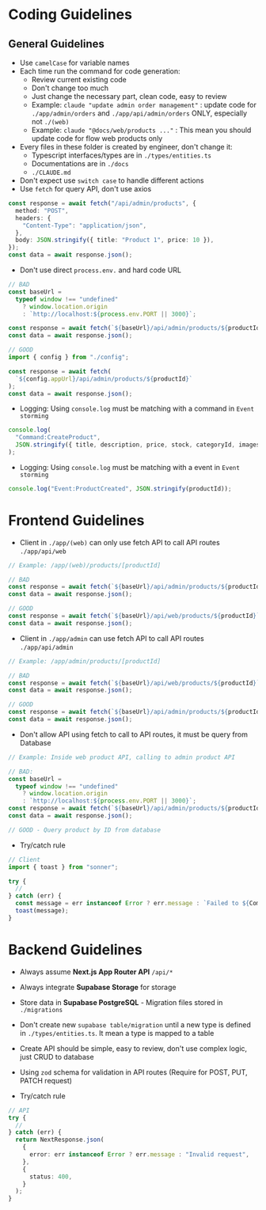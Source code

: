 # Coding Guidelines

## General Guidelines

- Use `camelCase` for variable names
- Each time run the command for code generation:
  - Review current existing code
  - Don't change too much
  - Just change the necessary part, clean code, easy to review
  - Example: `claude "update admin order management"` : update code for `./app/admin/orders` and `./app/api/admin/orders` ONLY, especially not `./(web)`
  - Example: `claude "@docs/web/products ..."` : This mean you should update code for flow web products only
- Every files in these folder is created by engineer, don't change it:
  - Typescript interfaces/types are in `./types/entities.ts`
  - Documentations are in `./docs`
  - `./CLAUDE.md`
- Don't expect use `switch case` to handle different actions
- Use `fetch` for query API, don't use axios

```ts
const response = await fetch("/api/admin/products", {
  method: "POST",
  headers: {
    "Content-Type": "application/json",
  },
  body: JSON.stringify({ title: "Product 1", price: 10 }),
});
const data = await response.json();
```

- Don't use direct `process.env.` and hard code URL

```ts
// BAD
const baseUrl =
  typeof window !== "undefined"
    ? window.location.origin
    : `http://localhost:${process.env.PORT || 3000}`;

const response = await fetch(`${baseUrl}/api/admin/products/${productId}`);
const data = await response.json();

// GOOD
import { config } from "./config";

const response = await fetch(
  `${config.appUrl}/api/admin/products/${productId}`
);
const data = await response.json();
```

- Logging: Using `console.log` must be matching with a command in `Event storming`

```ts
console.log(
  "Command:CreateProduct",
  JSON.stringify({ title, description, price, stock, categoryId, images })
);
```

- Logging: Using `console.log` must be matching with a event in `Event storming`

```ts
console.log("Event:ProductCreated", JSON.stringify(productId));
```

# Frontend Guidelines

- Client in `./app/(web)` can only use fetch API to call API routes `./app/api/web`

```ts
// Example: /app/(web)/products/[productId]

// BAD
const response = await fetch(`${baseUrl}/api/admin/products/${productId}`);
const data = await response.json();

// GOOD
const response = await fetch(`${baseUrl}/api/web/products/${productId}`);
const data = await response.json();
```

- Client in `./app/admin` can use fetch API to call API routes `./app/api/admin`

```ts
// Example: /app/admin/products/[productId]

// BAD
const response = await fetch(`${baseUrl}/api/web/products/${productId}`);
const data = await response.json();

// GOOD
const response = await fetch(`${baseUrl}/api/admin/products/${productId}`);
const data = await response.json();
```

- Don't allow API using fetch to call to API routes, it must be query from Database

```ts
// Example: Inside web product API, calling to admin product API

// BAD:
const baseUrl =
  typeof window !== "undefined"
    ? window.location.origin
    : `http://localhost:${process.env.PORT || 3000}`;
const response = await fetch(`${baseUrl}/api/admin/products/${productId}`);
const data = await response.json();

// GOOD - Query product by ID from database
```

- Try/catch rule

```ts
// Client
import { toast } from "sonner";

try {
  //
} catch (err) {
  const message = err instanceof Error ? err.message : `Failed to ${Command}`;
  toast(message);
}
```

# Backend Guidelines

- Always assume **Next.js App Router API** `/api/*`
- Always integrate **Supabase Storage** for storage
- Store data in **Supabase PostgreSQL** - Migration files stored in `./migrations`
- Don't create new `supabase table/migration` until a new type is defined in `./types/entities.ts`. It mean a type is mapped to a table
- Create API should be simple, easy to review, don't use complex logic, just CRUD to database
- Using `zod` schema for validation in API routes (Require for POST, PUT, PATCH request)

- Try/catch rule

```ts
// API
try {
  //
} catch (err) {
  return NextResponse.json(
    {
      error: err instanceof Error ? err.message : "Invalid request",
    },
    {
      status: 400,
    }
  );
}
```
